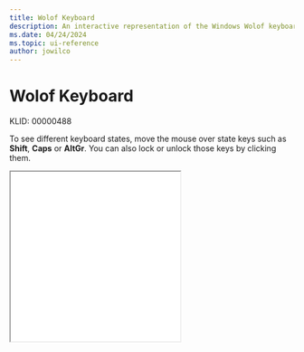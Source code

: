```yaml
---
title: Wolof Keyboard
description: An interactive representation of the Windows Wolof keyboard. To see different keyboard states, click or move the mouse over the state keys.
ms.date: 04/24/2024
ms.topic: ui-reference
author: jowilco
---
```


# Wolof Keyboard

KLID: 00000488

To see different keyboard states, move the mouse over state keys such as **Shift**, **Caps** or **AltGr**. You can also lock or unlock those keys by clicking them.

<iframe src="kbdwol.html" height="300"></iframe>
